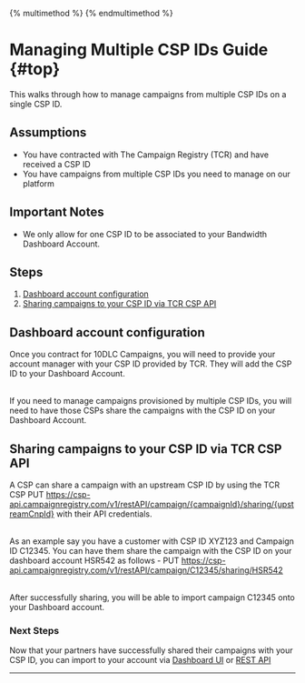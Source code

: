 {% multimethod %}
{% endmultimethod %}

# Managing Multiple CSP IDs Guide {#top}

This walks through how to manage campaigns from multiple CSP IDs on a single CSP ID.

## Assumptions

* You have contracted with The Campaign Registry (TCR) and have received a CSP ID <br/>
* You have campaigns from multiple CSP IDs you need to manage on our platform

## Important Notes

* We only allow for one CSP ID to be associated to your Bandwidth Dashboard Account.

## Steps

1. [Dashboard account configuration](#dashboard-account-configuration)
2. [Sharing campaigns to your CSP ID via TCR CSP API](#sharing-campaigns-to-your-csp-id-via-tcr-csp-api)

## Dashboard account configuration
Once you contract for 10DLC Campaigns, you will need to provide your account manager with your CSP ID provided by TCR. They will add the CSP ID to your Dashboard Account. <br/> <br/>

If you need to manage campaigns provisioned by multiple CSP IDs, you will need to have those CSPs share the campaigns with the CSP ID on your Dashboard Account.

## Sharing campaigns to your CSP ID via TCR CSP API
A CSP can share a campaign with an upstream CSP ID by using the TCR CSP PUT https://csp-api.campaignregistry.com/v1/restAPI/campaign/{campaignId}/sharing/{upstreamCnpId} with their API credentials. <br/><br/>

As an example say you have a customer with CSP ID XYZ123 and Campaign ID C12345. You can have them share the campaign with the CSP ID on your dashboard account HSR542 as follows - PUT https://csp-api.campaignregistry.com/v1/restAPI/campaign/C12345/sharing/HSR542 <br/><br/>

After successfully sharing, you will be able to import campaign C12345 onto your Dashboard account.

### Next Steps
Now that your partners have successfully shared their campaigns with your CSP ID, you can import to your account via [Dashboard UI](bandwidth10dlcCampaignImportUiGuide.md) or [REST API](bandwidth10dlcCampaignImportUiGuide.md)

---
